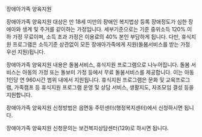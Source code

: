 장애아가족 양육지원


장애아가족 양육지원 대상은 만 18세 미만의 장애인 복지법상 등록 장애정도가 심한 장애아와 생계 및 주거를 같이하는 가정입니다. 세부기준으로는 기준 중위소득 120% 이하 가정 무료이며, 소득 초과 가정은 이용료의 40% 본인 부담하게 됩니다.
다만, 휴식지원 프로그램은 소득기준 상관없이 모든 장애아가족에게 지원(돌봄서비스를 받는 가정 우선 지원)됩니다.


장애아가족 양육지원 내용은 돌봄서비스, 휴식지원 프로그램으로 나누어집니다.
돌봄 서비스는 아동의 가정 또는 돌보미 가정 등에서 무료 돌봄서비스를 제공합니다. 이는 아동 1인당 연 960시간 범위 내에서 지원됩니다.
휴식지원 프로그램은 문화 및 교육프로그램, 가족캠프 등 휴식지원 프로그램 운영 및 상담 서비스, 생활지도, 자조모임 결성 등을 지원합니다.


장애아가족 양육지원 신청방법은 읍면동 주민센터(행정복지센터)에서 신청하시면 됩니다.


장애아가족 양육지원 신청문의는 보건복지상담센터(129)로 하시면 됩니다.